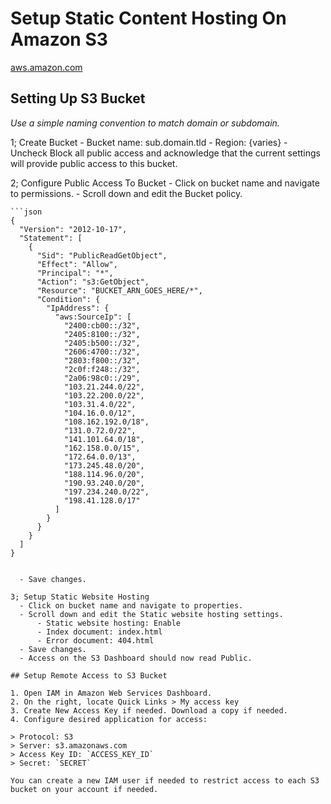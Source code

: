 # Setup Static Content Hosting On Amazon S3

[aws.amazon.com](https://s3.console.aws.amazon.com/s3/home)

## Setting Up S3 Bucket

*Use a simple naming convention to match domain or subdomain.*

1; Create Bucket
    - Bucket name: sub.domain.tld
    - Region: {varies}
    - Uncheck Block all public access and acknowledge that the current settings will provide public access to this bucket.

2; Configure Public Access To Bucket
    - Click on bucket name and navigate to permissions.
    - Scroll down and edit the Bucket policy.

    ```json
    {
      "Version": "2012-10-17",
      "Statement": [
        {
          "Sid": "PublicReadGetObject",
          "Effect": "Allow",
          "Principal": "*",
          "Action": "s3:GetObject",
          "Resource": "BUCKET_ARN_GOES_HERE/*",
          "Condition": {
            "IpAddress": {
              "aws:SourceIp": [
                "2400:cb00::/32",
                "2405:8100::/32",
                "2405:b500::/32",
                "2606:4700::/32",
                "2803:f800::/32",
                "2c0f:f248::/32",
                "2a06:98c0::/29",
                "103.21.244.0/22",
                "103.22.200.0/22",
                "103.31.4.0/22",
                "104.16.0.0/12",
                "108.162.192.0/18",
                "131.0.72.0/22",
                "141.101.64.0/18",
                "162.158.0.0/15",
                "172.64.0.0/13",
                "173.245.48.0/20",
                "188.114.96.0/20",
                "190.93.240.0/20",
                "197.234.240.0/22",
                "198.41.128.0/17"
              ]
            }
          }
        }
      ]
    }
  ```

    - Save changes.

3; Setup Static Website Hosting
    - Click on bucket name and navigate to properties.
    - Scroll down and edit the Static website hosting settings.
        - Static website hosting: Enable
        - Index document: index.html
        - Error document: 404.html
    - Save changes.
    - Access on the S3 Dashboard should now read Public.

## Setup Remote Access to S3 Bucket

1. Open IAM in Amazon Web Services Dashboard.
2. On the right, locate Quick Links > My access key
3. Create New Access Key if needed. Download a copy if needed.
4. Configure desired application for access:

> Protocol: S3
> Server: s3.amazonaws.com
> Access Key ID: `ACCESS_KEY_ID`
> Secret: `SECRET`

You can create a new IAM user if needed to restrict access to each S3 bucket on your account if needed.
